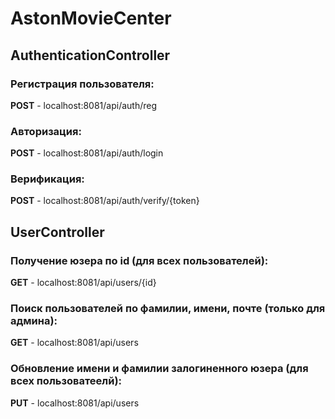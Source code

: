 # AstonMovieCenter

 
## AuthenticationController

### Регистрация пользователя:     
 **POST** - localhost:8081/api/auth/reg

### Авторизация:
 **POST** - localhost:8081/api/auth/login  

### Верификация:
 **POST** - localhost:8081/api/auth/verify/{token}

 
## UserController
 
### Получение юзера по id (для всех пользователей):     
 **GET** - localhost:8081/api/users/{id} 

### Поиск пользователей по фамилии, имени, почте (только для админа):
 **GET** - localhost:8081/api/users  

### Обновление имени и фамилии залогиненного юзера (для всех пользоватеелй):
 **PUT** - localhost:8081/api/users 
